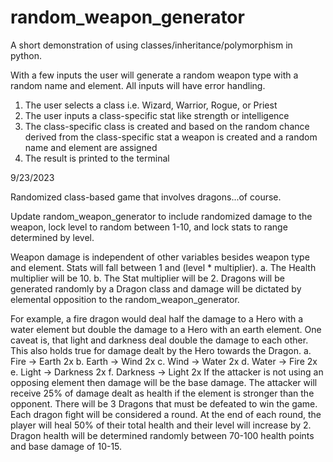 # random_weapon_generator
A short demonstration of using classes/inheritance/polymorphism in python.

With a few inputs the user will generate a random weapon type with a random name and element. All inputs will have error handling.

1) The user selects a class i.e. Wizard, Warrior, Rogue, or Priest
2) The user inputs a class-specific stat like strength or intelligence
3) The class-specific class is created and based on the random chance derived from the class-specific stat a weapon is created and a random name and element are assigned
4) The result is printed to the terminal

9/23/2023

Randomized class-based game that involves dragons...of course.

Update random_weapon_generator to include randomized damage to the weapon, lock level to random between 1-10, and lock stats to range determined by level.

Weapon damage is independent of other variables besides weapon type and element.
Stats will fall between 1 and (level * multiplier). a. The Health multiplier will be 10. b. The Stat multiplier will be 2.
Dragons will be generated randomly by a Dragon class and damage will be dictated by elemental opposition to the random_weapon_generator.

For example, a fire dragon would deal half the damage to a Hero with a water element but double the damage to a Hero with an earth element. One caveat is, that light and darkness deal double the damage to each other. This also holds true for damage dealt by the Hero towards the Dragon. a. Fire -> Earth 2x b. Earth -> Wind 2x c. Wind -> Water 2x d. Water -> Fire 2x e. Light -> Darkness 2x f. Darkness -> Light 2x
If the attacker is not using an opposing element then damage will be the base damage.
The attacker will receive 25% of damage dealt as health if the element is stronger than the opponent.
There will be 3 Dragons that must be defeated to win the game. Each dragon fight will be considered a round. At the end of each round, the player will heal 50% of their total health and their level will increase by 2. Dragon health will be determined randomly between 70-100 health points and base damage of 10-15.
